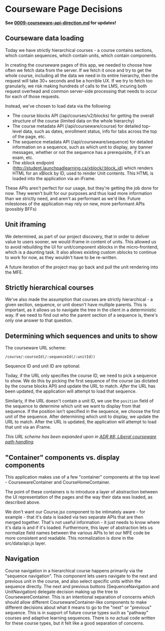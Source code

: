 # Courseware Page Decisions

**See [0009-courseware-api-direction.md](0009-courseware-api-direction.md) for updates!**

## Courseware data loading

Today we have strictly hierarchical courses - a course contains sections, which contain sequences, which contain units, which contain components.

In creating the courseware pages of this app, we needed to choose how often we fetch data from the server.  If we fetch it once and try to get the whole course, including all the data we need in its entire hierarchy, then the request will take 30+ seconds and be a horrible UX.  If we try to fetch too granularly, we risk making hundreds of calls to the LMS, incuring both request overhead and common server-side processing that needs to occur for each of those requests.

Instead, we've chosen to load data via the following:

- The course blocks API (/api/courses/v2/blocks) for getting the overall structure of the course (limited data on the whole hierarchy)
- The course metadata API (/api/courseware/course) for detailed top-level data, such as dates, enrollment status, info for tabs across the top of the page, etc.
- The sequence metadata API (/api/courseware/sequence) for detailed information on a sequence, such as which unit to display, any banner messages, whether or not the sequence has a prerequisite, if it's an exam, etc.
- The xblock endpoint (http://student.launchpadlearning.ca/xblock/:block_id) which renders HTML for an xBlock by ID, used to render Unit contents.  This HTML is loaded into the application via an iFrame.

These APIs aren't perfect for our usage, but they're getting the job done for now.  They weren't built for our purposes and thus load more information than we strictly need, and aren't as performant as we'd like.  Future milestones of the application may rely on new, more performant APIs (possibly BFFs)

## Unit iframing

We determined, as part of our project discovery, that in order to deliver value to users sooner, we would iframe in content of units.  This allowed us to avoid rebuilding the UI for unit/component xblocks in the micro-frontend, which is a daunting task.  It also allows existing custom xblocks to continue to work for now, as they wouldn't have to be re-written.

A future iteration of the project may go back and pull the unit rendering into the MFE.

## Strictly hierarchical courses

We've also made the assumption that courses are strictly hierarchical - a given section, sequence, or unit doesn't have multiple parents.  This is important, as it allows us to navigate the tree in the client in a deterministic way.  If we need to find out who the parent section of a sequence is, there's only one answer to that question.

## Determining which sequences and units to show

The courseware URL scheme:

`/course/:courseId(/:sequenceId(/:unitId))`

Sequence ID and unit ID are optional.

Today, if the URL only specifies the course ID, we need to pick a sequence to show.  We do this by picking the first sequence of the course (as dictated by the course blocks API) and update the URL to match.  _After_ the URL has been updated, the application will attempt to load that sequence.

Similarly, if the URL doesn't contain a unit ID, we use the `position` field of the sequence to determine which unit we want to display from that sequence.  If the position isn't specified in the sequence, we choose the first unit of the sequence.  After determining which unit to display, we update the URL to match.  After the URL is updated, the application will attempt to load that unit via an iFrame.

_This URL scheme has been expanded upon in
[ADR #8: Liberal courseware path handling](./0008-liberal-courseware-path-handling.md)._

## "Container" components vs. display components

This application makes use of a few "container" components at the top level - CoursewareContainer and CourseHomeContainer.

The point of these containers is to introduce a layer of abstraction between the UI representation of the pages and the way their data was loaded, as described above.

We don't want our Course.jsx component to be intimately aware - for example - that it's data is loaded via two separate APIs that are then merged together.  That's not useful information - it just needs to know where it's data is and if it's loaded.  Furthermore, this layer of abstraction lets us normalize field names between the various APIs to let our MFE code be more consistent and readable.  This normalization is done in the src/data/api.js layer.

## Navigation

Course navigation in a hierarchical course happens primarily via the "sequence navigation".  This component lets users navigate to the next and previous unit in the course, and also select specific units within the sequence directly.  The next and previous buttons (SequenceNavigation and UnitNavigation) delegate decision making up the tree to CoursewareContainer.  This is an intentional separation of concerns which should allow different CoursewareContainer-like components to make different decisions about what it means to go to the "next" or "previous" sequence.  This is in support of future course types such as "pathway" courses and adaptive learning sequences.  There is no actual code written for these course types, but it felt like a good separation of concerns.
